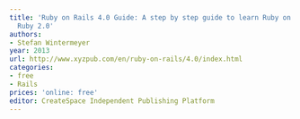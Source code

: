 ```yaml
---
title: 'Ruby on Rails 4.0 Guide: A step by step guide to learn Ruby on Rails 4.0 and
  Ruby 2.0'
authors:
- Stefan Wintermeyer
year: 2013
url: http://www.xyzpub.com/en/ruby-on-rails/4.0/index.html
categories:
- free
- Rails
prices: 'online: free'
editor: CreateSpace Independent Publishing Platform
---
```

